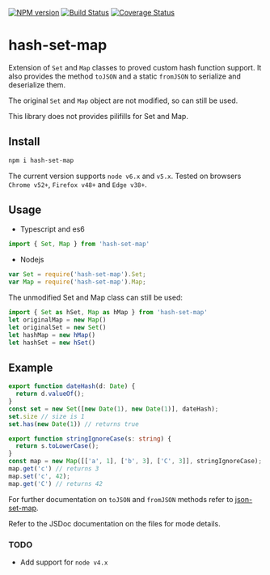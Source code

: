 [![NPM version](https://img.shields.io/npm/v/hash-set-map.svg?style=flat)](https://www.npmjs.com/package/hash-set-map)
[![Build Status](https://travis-ci.org/CaselIT/hash-set-map.svg?branch=master)](https://travis-ci.org/CaselIT/hash-set-map)
[![Coverage Status](https://coveralls.io/repos/github/CaselIT/hash-set-map/badge.svg?branch=master)](https://coveralls.io/github/CaselIT/hash-set-map?branch=master)

# hash-set-map
Extension of `Set` and `Map` classes to proved custom hash function support. It also provides the method `toJSON` and a static `fromJSON` to serialize and deserialize them.

The original `Set` and `Map` object are not modified, so can still be used.

This library does not provides pilifills for Set and Map.

## Install
```sh
npm i hash-set-map
```
The current version supports `node v6.x` and `v5.x`. Tested on browsers `Chrome v52+`, `Firefox v48+` and `Edge v38+`.

## Usage
* Typescript and es6

```ts
import { Set, Map } from 'hash-set-map'
```
* Nodejs

```js
var Set = require('hash-set-map').Set;
var Map = require('hash-set-map').Map;
```
The unmodified Set and Map class can still be used:

```ts
import { Set as hSet, Map as hMap } from 'hash-set-map'
let originalMap = new Map()
let originalSet = new Set()
let hashMap = new hMap()
let hashSet = new hSet()
```

## Example
```ts
export function dateHash(d: Date) {
  return d.valueOf();
}
const set = new Set([new Date(1), new Date(1)], dateHash);
set.size // size is 1
set.has(new Date(1)) // returns true
```
```ts
export function stringIgnoreCase(s: string) {
  return s.toLowerCase();
}
const map = new Map([['a', 1], ['b', 3], ['C', 3]], stringIgnoreCase);
map.get('c') // returns 3
map.set('c', 42);
map.get('C') // returns 42
```


For further documentation on `toJSON` and `fromJSON` methods refer to [json-set-map](https://github.com/CaselIT/json-set-map#readme).

Refer to the JSDoc documentation on the files for mode details.


### TODO
* Add support for `node v4.x`

